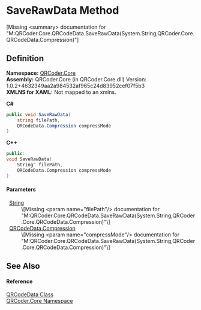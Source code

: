 # SaveRawData Method


\[Missing &lt;summary&gt; documentation for "M:QRCoder.Core.QRCodeData.SaveRawData(System.String,QRCoder.Core.QRCodeData.Compression)"\]



## Definition
**Namespace:** <a href="N_QRCoder_Core.md">QRCoder.Core</a>  
**Assembly:** QRCoder.Core (in QRCoder.Core.dll) Version: 1.0.2+4632349aa2a984532af965c24d83952cef07f5b3  
**XMLNS for XAML:** Not mapped to an xmlns.

**C#**
``` C#
public void SaveRawData(
	string filePath,
	QRCodeData.Compression compressMode
)
```
**C++**
``` C++
public:
void SaveRawData(
	String^ filePath, 
	QRCodeData.Compression compressMode
)
```



#### Parameters
<dl><dt>  <a href="https://learn.microsoft.com/dotnet/api/system.string" target="_blank" rel="noopener noreferrer">String</a></dt><dd>\[Missing &lt;param name="filePath"/&gt; documentation for "M:QRCoder.Core.QRCodeData.SaveRawData(System.String,QRCoder.Core.QRCodeData.Compression)"\]</dd><dt>  <a href="T_QRCoder_Core_QRCodeData_Compression.md">QRCodeData.Compression</a></dt><dd>\[Missing &lt;param name="compressMode"/&gt; documentation for "M:QRCoder.Core.QRCodeData.SaveRawData(System.String,QRCoder.Core.QRCodeData.Compression)"\]</dd></dl>

## See Also


#### Reference
<a href="T_QRCoder_Core_QRCodeData.md">QRCodeData Class</a>  
<a href="N_QRCoder_Core.md">QRCoder.Core Namespace</a>  
